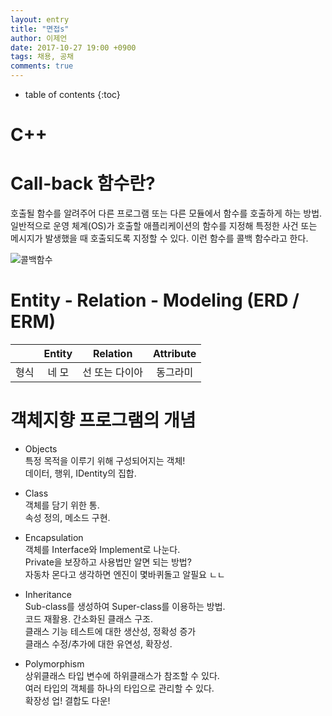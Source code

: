 ```yaml
---
layout: entry
title: "면접s"
author: 이제언
date: 2017-10-27 19:00 +0900
tags: 채용, 공채
comments: true
--- 
```

* table of contents
{:toc}

# C++  
																																																																																																												

# Call-back 함수란?

호출될 함수를 알려주어 다른 프로그램 또는 다른 모듈에서 함수를 호출하게 하는 방법.
일반적으로 운영 체계(OS)가 호출할 애플리케이션의 함수를 지정해 특정한 사건 또는 메시지가 발생했을 때 호출되도록 지정할 수 있다. 이런 함수를 콜백 함수라고 한다.

![콜백함수](https://zemalee.github.io/images/201702/callback.png)

# Entity - Relation - Modeling (ERD / ERM)

|       |  Entity  |  Relation  |  Attribute |
|:-----:|:--------:|:----------:|:----------:|
| 형식  |  네  모   | 선 또는 다이아 | 동그라미 |

# 객체지향 프로그램의 개념

* Objects  
  특정 목적을 이루기 위해 구성되어지는 객체!  
  데이터, 행위, IDentity의 집합.    
  
* Class  
  객체를 담기 위한 통.  
  속성 정의, 메소드 구현.

* Encapsulation  
  객체를 Interface와 Implement로 나눈다.  
  Private을 보장하고 사용법만 알면 되는 방법?  
  자동차 몬다고 생각하면 엔진이 몇바퀴돌고 알필요 ㄴㄴ

* Inheritance  
  Sub-class를 생성하여 Super-class를 이용하는 방법.  
  코드 재활용. 간소화된 클래스 구조.  
  클래스 기능 테스트에 대한 생산성, 정확성 증가  
  클래스 수정/추가에 대한 유연성, 확장성.

* Polymorphism  
  상위클래스 타입 변수에 하위클래스가 참조할 수 있다.  
  여러 타입의 객체를 하나의 타입으로 관리할 수 있다.  
  확장성 업! 결합도 다운!

